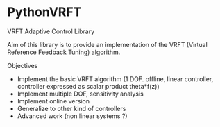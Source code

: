 # PythonVRFT
VRFT Adaptive Control Library


Aim of this library is to provide an implementation of the VRFT (Virtual Reference Feedback Tuning) algorithm.


Objectives

- Implement the basic VRFT algorithm (1 DOF. offline, linear controller, controller expressed as scalar product theta*f(z))
- Implement  multiple DOF, sensitivity analysis
- Implement online version
- Generalize to other kind of controllers
- Advanced work (non linear systems ?)
